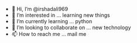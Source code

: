- 👋 Hi, I’m @irshadali969
- 👀 I’m interested in ... learning new things
- 🌱 I’m currently learning ... python
- 💞️ I’m looking to collaborate on ... new technology 
- 📫 How to reach me ... mail me

<!---
irshadali969/irshadali969 is a ✨ special ✨ repository because its `README.md` (this file) appears on your GitHub profile.
You can click the Preview link to take a look at your changes.
--->

